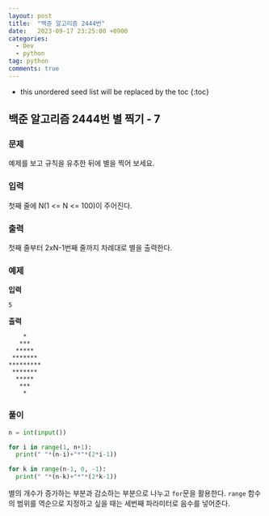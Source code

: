 ```yaml
---
layout: post
title:  "백준 알고리즘 2444번"
date:   2023-09-17 23:25:00 +0900
categories: 
  - Dev
  - python
tag: python
comments: true
---
```


* this unordered seed list will be replaced by the toc
{:toc}

## 백준 알고리즘 2444번 별 찍기 - 7

### 문제

예제를 보고 규칙을 유추한 뒤에 별을 찍어 보세요.

### 입력

첫째 줄에 N(1 <= N <= 100)이 주어진다.

### 출력

첫째 줄부터 2xN-1번째 줄까지 차례대로 별을 출력한다.

### 예제

**입력**

`5`

**출력**

```
    *
   ***
  *****
 *******
*********
 *******
  *****
   ***
    *
```

### 풀이

```py
n = int(input())

for i in range(1, n+1):
  print(" "*(n-i)+"*"*(2*i-1))

for k in range(n-1, 0, -1):
  print(" "*(n-k)+"*"*(2*k-1))
```

별의 개수가 증가하는 부분과 감소하는 부분으로 나누고 `for`문을 활용한다. `range` 함수의 범위를 역순으로 지정하고 싶을 때는 세번째 파라미터로 음수를 넣어준다.